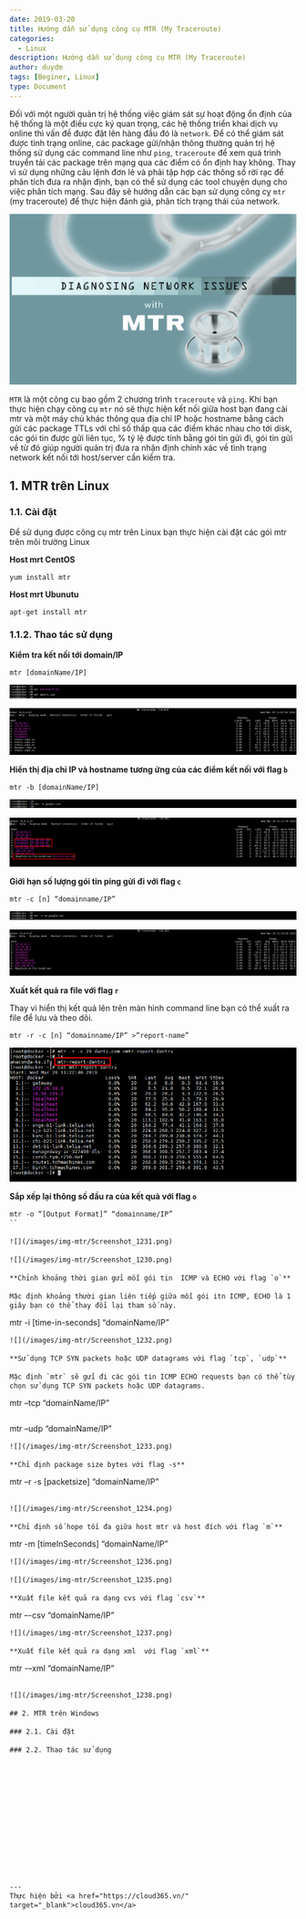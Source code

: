 ```yaml
---
date: 2019-03-20
title: Hướng dẫn sử dụng công cụ MTR (My Traceroute)
categories:
  - Linux
description: Hướng dẫn sử dụng công cụ MTR (My Traceroute)
author: duydm
tags: [Beginer, Linux]
type: Document
---
```


Đối với một người quản trị hệ thống việc giám sát sự hoạt động ổn định của hệ thống là một điều cực ký quan trọng, các hệ thống triển khai dịch vụ online thì vấn đề được đặt lên hàng đầu đó là `network`. Để có thể giám sát được tình trạng online, các package gửi/nhận thông thường quản trị hệ thống sử dụng các command line như `ping`, `traceroute` để xem quá trình truyển tải các package trên mạng qua các điểm có ổn định hay không. Thay vì sử dụng những câu lệnh đơn lẻ và phải tập hợp các thông số rời rạc để phân tích đưa ra nhận định, bạn có thể sử dụng các tool chuyện dụng cho việc phân tích mạng. Sau đây sẽ hướng dẫn các bạn sử dụng công cỵ `mtr` (my traceroute) để thực hiện đánh giá, phân tích trạng thái của network.

![](/images/img-mtr/mtr.png)

`MTR` là một công cụ bao gồm 2 chương trình `traceroute` và `ping`. Khi bạn thực hiện chạy công cụ `mtr` nó sẽ thực hiện kết nối giữa host bạn đang cài mtr và một máy chủ khác thông qua địa chỉ IP hoặc hostname bằng cách gửi các package TTLs với chỉ số thấp qua các điểm khác nhau cho tới disk, các gói tin được gửi liên tục, % tỷ lệ được tính bằng gói tin gửi đi, gói tin gửi về từ đó giúp người quản trị đưa ra nhận định chính xác về tình trạng network kết nối tới host/server cần kiểm tra.

## 1. MTR trên Linux

### 1.1. Cài đặt

Để sử dụng được công cụ mtr trên Linux bạn thực hiện cài đặt các gói mtr trên môi trường Linux

**Host mrt CentOS**

```
yum install mtr
```

**Host mrt Ubunutu**

```
apt-get install mtr
```

### 1.1.2. Thao tác sử dụng

**Kiểm tra kết nối tới domain/IP**

```
mtr [domainName/IP]
```
![](/images/img-mtr/Screenshot_1225.png)

![](/images/img-mtr/Screenshot_1222.png)

**Hiển thị địa chỉ IP và hostname tương ứng của các điểm kết nối với flag `b`**

```
mtr -b [domainName/IP]
```
![](/images/img-mtr/Screenshot_1226.png)

![](/images/img-mtr/Screenshot_1224.png)

**Giới hạn số lượng gói tin ping gửi đi với flag `c`**

```
mtr -c [n] “domainname/IP”
```
![](/images/img-mtr/Screenshot_1228.png)

![](/images/img-mtr/Screenshot_1227.png)

**Xuất kết quả ra file với flag `r`**

Thay vì hiển thị kết quả lên trên màn hình command line bạn có thể xuất ra file để lưu và theo dõi.

```
mtr -r -c [n] “domainname/IP” >”report-name”
```
![](/images/img-mtr/Screenshot_1229.png)

**Sắp xếp lại thông số đầu ra của kết quả với flag `o`**

```
mtr -o “[Output Format]” “domainname/IP”
``

![](/images/img-mtr/Screenshot_1231.png)

![](/images/img-mtr/Screenshot_1230.png)

**Chỉnh khoảng thời gian gửi mỗi gói tin  ICMP và ECHO với flag `o`**

Mặc định khoảng thười gian liên tiếp giữa mỗi gói itn ICMP, ECHO là 1 giây bạn có thể thay đổi lại tham số này.

```
mtr -i [time-in-seconds] “domainName/IP”
```
![](/images/img-mtr/Screenshot_1232.png)

**Sử dụng TCP SYN packets hoặc UDP datagrams với flag `tcp`, `udp`**

Mặc định `mtr` sẽ gửi đi các gói tin ICMP ECHO requests bạn có thể tùy chọn sử dụng TCP SYN packets hoặc UDP datagrams.

```
mtr –tcp “domainName/IP”
```

```
mtr –udp “domainName/IP”
```
![](/images/img-mtr/Screenshot_1233.png)

**Chỉ định package size bytes với flag -s**

```
mtr –r -s [packetsize] “domainName/IP”
```

![](/images/img-mtr/Screenshot_1234.png)

**Chỉ định số hope tối đa giữa host mtr và host đích với flag `m`**

```
mtr -m [timeInSeconds] “domainName/IP”
```
![](/images/img-mtr/Screenshot_1236.png)

![](/images/img-mtr/Screenshot_1235.png)

**Xuất file kết quả ra dạng cvs với flag `csv`**

```
mtr –-csv “domainName/IP”
```
![](/images/img-mtr/Screenshot_1237.png)

**Xuất file kết quả ra dạng xml  với flag `xml`**

```
mtr -–xml “domainName/IP”
```

![](/images/img-mtr/Screenshot_1238.png)

## 2. MTR trên Windows

### 2.1. Cài đặt

### 2.2. Thao tác sử dụng














---
Thực hiện bởi <a href="https://cloud365.vn/" target="_blank">cloud365.vn</a>